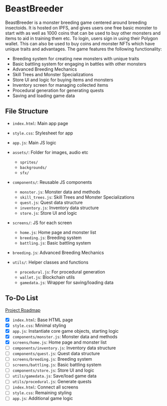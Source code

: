# BeastBreeder

BeastBreeder is a monster breeding game centered around breeding insectoids. It is hosted on IPFS, and gives users one free basic monster to start with as well as 1000 coins that can be used to buy other monsters and items to aid in training them etc. To login, users sign in using their Polygon wallet. This can also be used to buy coins and monster NFTs which have unique traits and advantages. The game features the following functionality:
- Breeding system for creating new monsters with unique traits
- Basic battling system for engaging in battles with other monsters
- Advanced Breeding Mechanics
- Skill Trees and Monster Specializations
- Store UI and logic for buying items and monsters
- Inventory screen for managing collected items
- Procedural generation for generating quests
- Saving and loading game data

## File Structure

- `index.html`: Main app page
- `style.css`: Stylesheet for app
- `app.js`: Main JS logic
- `assets/`: Folder for images, audio etc
  - `sprites/`
  - `backgrounds/`
  - `sfx/`
- `components/`: Reusable JS components
  - `monster.js`: Monster data and methods
  - `skill_trees.js`: Skill Trees and Monster Specializations
  - `quest.js`: Quest data structure
  - `inventory.js`: Inventory data structure
  - `store.js`: Store UI and logic
- `screens/`: JS for each screen
  - `home.js`: Home page and monster list
  - `breeding.js`: Breeding system
  - `battling.js`: Basic battling system
- `breeding.js`: Advanced Breeding Mechanics

- `utils/`: Helper classes and functions
  - `procedural.js`: For procedural generation
  - `wallet.js`: Blockchain utils 
  - `gamedata.js`: Wrapper for saving/loading data

## To-Do List

[Project Roadmap](ROADMAP.md)

- [x] `index.html`: Base HTML page
- [x] `style.css`: Minimal styling
- [x] `app.js`: Instantiate core game objects, starting logic
- [x] `components/monster.js`: Monster data and methods
- [x] `screens/home.js`: Home page and monster list
- [ ] `components/inventory.js`: Inventory data structure
- [ ] `components/quest.js`: Quest data structure
- [ ] `screens/breeding.js`: Breeding system
- [ ] `screens/battling.js`: Basic battling system
- [ ] `components/store.js`: Store UI and logic
- [ ] `utils/gamedata.js`: Save/load game data
- [ ] `utils/procedural.js`: Generate quests
- [ ] `index.html`: Connect all screens
- [ ] `style.css`: Remaining styling
- [ ] `app.js`: Additional game logic
